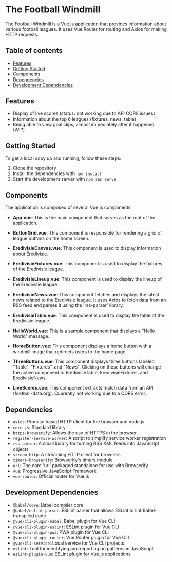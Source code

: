 # The Football Windmill

The Football Windmill is a Vue.js application that provides information about various football leagues. It uses Vue Router for routing and Axios for making HTTP requests.

## Table of contents

- [Features](https://github.com/tedinasuit/thefootballwindmill/blob/main/README.md#features)
- [Getting Started](https://github.com/tedinasuit/thefootballwindmill/blob/main/README.md#getting-started)
- [Components](https://github.com/tedinasuit/thefootballwindmill/blob/main/README.md#components)
- [Dependencies](https://github.com/tedinasuit/thefootballwindmill/blob/main/README.md#dependencies)
- [Development Dependencies](https://github.com/tedinasuit/thefootballwindmill/blob/main/README.md#development-dependencies)

## Features

- Display of live scores (status: not working due to API CORS issues)
- Information about the top 6 leagues (fixtures, news, table)
- Being able to view goal clips, almost immediately after it happened. (WiP)

## Getting Started

To get a local copy up and running, follow these steps:

1. Clone the repository
2. Install the dependencies with `npm install`
3. Start the development server with `npm run serve`

## Components

The application is composed of several Vue.js components:

- **App.vue**: This is the main component that serves as the root of the application.

- **ButtonGrid.vue**: This component is responsible for rendering a grid of league buttons on the home screen.

- **EredivisieCanvas.vue**: This component is used to display information about Eredivisie.

- **EredivisieFixtures.vue**: This component is used to display the fixtures of the Eredivisie league.

- **EredivisieLineup.vue**: This component is used to display the lineup of the Eredivisie league.

- **EredivisieNews.vue**: This component fetches and displays the latest news related to the Eredivisie league. It uses Axios to fetch data from an RSS feed and parses it using the 'rss-parser' library.

- **EredivisieTable.vue**: This component is used to display the table of the Eredivisie league.

- **HelloWorld.vue**: This is a sample component that displays a "Hello World" message.

- **HomeButton.vue**: This component displays a home button with a windmill image that redirects users to the home page.

- **ThreeButtons.vue**: This component displays three buttons labeled "Table", "Fixtures", and "News". Clicking on these buttons will change the active component to EredivisieTable, EredivisieFixtures, and EredivisieNews.

- **LiveScores.vue**: This component extracts match data from an API (football-data.org). Cuurently not working due to a CORS error.

## Dependencies

- `axios`: Promise based HTTP client for the browser and node.js
- `core-js`: Standard library
- `https-browserify`: Allows the use of HTTPS in the browser
- `register-service-worker`: A script to simplify service worker registration
- `rss-parser`: A small library for turning RSS XML feeds into JavaScript objects
- `stream-http`: A streaming HTTP client for browsers
- `timers-browserify`: Browserify's timers module
- `url`: The core 'url' packaged standalone for use with Browserify
- `vue`: Progressive JavaScript Framework
- `vue-router`: Official router for Vue.js

## Development Dependencies

- `@babel/core`: Babel compiler core
- `@babel/eslint-parser`: ESLint parser that allows ESLint to lint Babel-transpiled code
- `@vue/cli-plugin-babel`: Babel plugin for Vue CLI
- `@vue/cli-plugin-eslint`: ESLint plugin for Vue CLI
- `@vue/cli-plugin-pwa`: PWA plugin for Vue CLI
- `@vue/cli-plugin-router`: Vue Router plugin for Vue CLI
- `@vue/cli-service`: Local service for Vue CLI projects
- `eslint`: Tool for identifying and reporting on patterns in JavaScript
- `eslint-plugin-vue`: ESLint plugin for Vue.js applications

